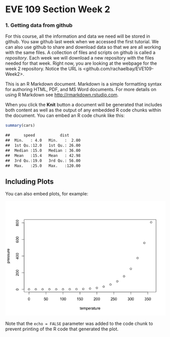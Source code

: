 EVE 109 Section Week 2
================

### 1. Getting data from github

For this course, all the information and data we need will be stored in github. You saw github last week when we accessed the first tutorial. We can also use github to share and download data so that we are all working with the same files. A collection of files and scripts on github is called a *repository*. Each week we will download a new repository with the files needed for that week. Right now, you are looking at the webpage for the week 2 repository. Notice the URL is &lt;github.com/rachaelbay/EVE109-Week2&gt;.

This is an R Markdown document. Markdown is a simple formatting syntax for authoring HTML, PDF, and MS Word documents. For more details on using R Markdown see <http://rmarkdown.rstudio.com>.

When you click the **Knit** button a document will be generated that includes both content as well as the output of any embedded R code chunks within the document. You can embed an R code chunk like this:

``` r
summary(cars)
```

    ##      speed           dist       
    ##  Min.   : 4.0   Min.   :  2.00  
    ##  1st Qu.:12.0   1st Qu.: 26.00  
    ##  Median :15.0   Median : 36.00  
    ##  Mean   :15.4   Mean   : 42.98  
    ##  3rd Qu.:19.0   3rd Qu.: 56.00  
    ##  Max.   :25.0   Max.   :120.00

Including Plots
---------------

You can also embed plots, for example:

![](Week2_files/figure-markdown_github/pressure-1.png)

Note that the `echo = FALSE` parameter was added to the code chunk to prevent printing of the R code that generated the plot.
